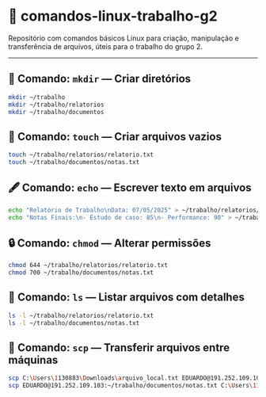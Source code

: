 # 🚀 comandos-linux-trabalho-g2

Repositório com comandos básicos Linux para criação, manipulação e transferência de arquivos, úteis para o trabalho do grupo 2.

---

## 📁 Comando: `mkdir` — Criar diretórios

```bash
mkdir ~/trabalho
mkdir ~/trabalho/relatorios
mkdir ~/trabalho/documentos
```

## 📝 Comando: `touch` — Criar arquivos vazios
```bash
touch ~/trabalho/relatorios/relatorio.txt
touch ~/trabalho/documentos/notas.txt
```

## 🖋️ Comando: `echo` — Escrever texto em arquivos
```bash
echo "Relatório de Trabalho\nData: 07/05/2025" > ~/trabalho/relatorios/relatorio.txt
echo "Notas Finais:\n- Estudo de caso: 85\n- Performance: 90" > ~/trabalho/documentos/notas.txt
```

## 🔒 Comando: `chmod` — Alterar permissões
```bash
chmod 644 ~/trabalho/relatorios/relatorio.txt
chmod 700 ~/trabalho/documentos/notas.txt
```

## 📄 Comando: `ls` — Listar arquivos com detalhes
```bash
ls -l ~/trabalho/relatorios/relatorio.txt
ls -l ~/trabalho/documentos/notas.txt
```

## 🔄 Comando: `scp` — Transferir arquivos entre máquinas
```bash
scp C:\Users\1130883\Downloads\arquivo_local.txt EDUARDO@191.252.109.103:~/trabalho/
scp EDUARDO@191.252.109.103:~/trabalho/documentos/notas.txt C:\Users\1130883\Downloads\
```

